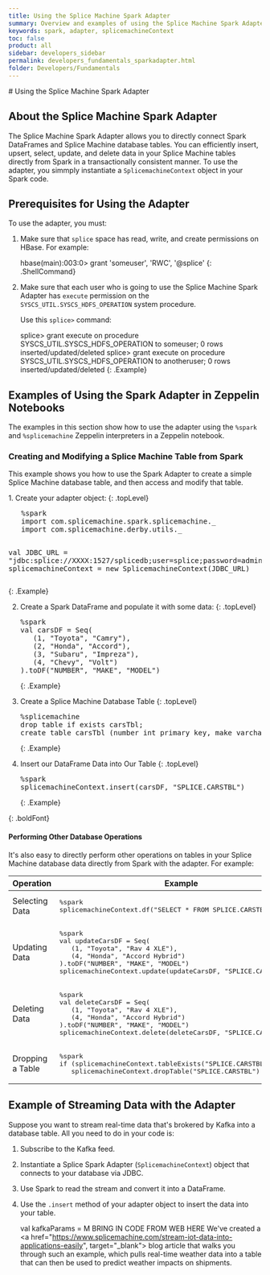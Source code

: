 ```yaml
---
title: Using the Splice Machine Spark Adapter
summary: Overview and examples of using the Splice Machine Spark Adapter.
keywords: spark, adapter, splicemachineContext
toc: false
product: all
sidebar: developers_sidebar
permalink: developers_fundamentals_sparkadapter.html
folder: Developers/Fundamentals
---
```

<section>
<div class="TopicContent" data-swiftype-index="true" markdown="1">
# Using the Splice Machine Spark Adapter



## About the Splice Machine Spark Adapter

The Splice Machine Spark Adapter allows you to directly connect Spark DataFrames and Splice Machine database tables. You can efficiently insert, upsert, select, update, and delete data in your Splice Machine tables directly from Spark in a transactionally consistent manner. To use the adapter, you simmply instantiate a `SplicemachineContext` object in your Spark code.

## Prerequisites for Using the Adapter

To use the adapter, you must:

1. Make sure that `splice` space has read, write, and create permissions on HBase. For example:
   <div class="preWrapperWide" markdown="1">
       hbase(main):003:0> grant 'someuser', 'RWC', '@splice'
   {: .ShellCommand}
   </div>

2. Make sure that each user who is going to use the Splice Machine Spark Adapter has `execute` permission on the `SYSCS_UTIL.SYSCS_HDFS_OPERATION` system procedure.

   Use this `splice>` command:
   <div class="preWrapperWide" markdown="1">
       splice> grant execute on procedure SYSCS_UTIL.SYSCS_HDFS_OPERATION to someuser;
       0 rows inserted/updated/deleted
       splice> grant execute on procedure SYSCS_UTIL.SYSCS_HDFS_OPERATION to anotheruser;
       0 rows inserted/updated/deleted
   {: .Example}
   </div>

## Examples of Using the Spark Adapter in Zeppelin Notebooks

The examples in this section show how to use the adapter using the `%spark` and `%splicemachine` Zeppelin interpreters in a Zeppelin notebook.

### Creating and Modifying a Splice Machine Table from Spark

This example shows you how to use the Spark Adapter to create a simple Splice Machine database table, and then access and modify that table.


<div class="opsStepsList" markdown="1">
1. Create your adapter object:
   {: .topLevel}
   <div class="preMarkerWide" markdown="1"><pre>
   %spark
   import com.splicemachine.spark.splicemachine._
   import com.splicemachine.derby.utils._

   val JDBC_URL = "jdbc:splice://XXXX:1527/splicedb;user=splice;password=admin"
   val splicemachineContext = new SplicemachineContext(JDBC_URL)</pre>
   {: .Example}
   </div>

2. Create a Spark DataFrame and populate it with some data:
   {: .topLevel}
   <div class="preMarkerWide" markdown="1"><pre>
   %spark
   val carsDF = Seq(
      (1, "Toyota", "Camry"),
      (2, "Honda", "Accord"),
      (3, "Subaru", "Impreza"),
      (4, "Chevy", "Volt")
   ).toDF("NUMBER", "MAKE", "MODEL")</pre>
   {: .Example}
   </div>

3. Create a Splice Machine Database Table
   {: .topLevel}
   <div class="preMarkerWide" markdown="1"><pre>
   %splicemachine
   drop table if exists carsTbl;
   create table carsTbl (number int primary key, make varchar(20), model varchar(20));</pre>
   {: .Example}
   </div>

4. Insert our DataFrame Data into Our Table
   {: .topLevel}
   <div class="preMarkerWide" markdown="1"><pre>
   %spark
   splicemachineContext.insert(carsDF, "SPLICE.CARSTBL")</pre>
   {: .Example}
   </div>

{: .boldFont}
</div>

#### Performing Other Database Operations

It's also easy to directly perform other operations on tables in your Splice Machine database data directly from Spark with the adapter. For example:

<table>
    <col />
    <col />
    <thead>
        <tr>
            <th>Operation</th>
            <th>Example</th>
        </tr>
    </thead>
    <tbody>
        <tr>
            <td>Selecting Data</td>
            <td><pre class="ExampleCell">%spark
splicemachineContext.df("SELECT * FROM SPLICE.CARSTBL").show()</pre>
            </td>
        </tr>
        <tr>
            <td>Updating Data</td>
            <td><pre class="ExampleCell">%spark
val updateCarsDF = Seq(
   (1, "Toyota", "Rav 4 XLE"),
   (4, "Honda", "Accord Hybrid")
).toDF("NUMBER", "MAKE", "MODEL")
splicemachineContext.update(updateCarsDF, "SPLICE.CARSTBL")</pre>
            </td>
        </tr>
        <tr>
            <td>Deleting Data</td>
            <td><pre class="ExampleCell">%spark
val deleteCarsDF = Seq(
   (1, "Toyota", "Rav 4 XLE"),
   (4, "Honda", "Accord Hybrid")
).toDF("NUMBER", "MAKE", "MODEL")
splicemachineContext.delete(deleteCarsDF, "SPLICE.CARSTBL")</pre>
            </td>
        </tr>
        <tr>
            <td>Dropping a Table</td>
            <td><pre class="ExampleCell">%spark
if (splicemachineContext.tableExists("SPLICE.CARSTBL"))
   splicemachineContext.dropTable("SPLICE.CARSTBL")</pre>
            </td>
        </tr>
    </tbody>
</table>



## Example of Streaming Data with the Adapter

Suppose you want to stream real-time data that's brokered by Kafka into a database table. All you need to do in your code is:

1. Subscribe to the Kafka feed.
2. Instantiate a Splice Spark Adapter (`SplicemachineContext`) object that connects to your database via JDBC.
3. Use Spark to read the stream and convert it into a DataFrame.
4. Use the `.insert` method of your adapter object to insert the data into your table.

      val kafkaParams = M
BRING IN CODE FROM WEB HERE
We've created a <a href="https://www.splicemachine.com/stream-iot-data-into-applications-easily", target="_blank"> blog article that walks you through such an example, which pulls real-time weather data into a table that can then be used to predict weather impacts on shipments.

</div>
</section>
